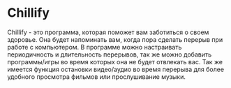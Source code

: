 # Chillify
Chillify - это программа, которая поможет вам заботиться о своем здоровье.
Она будет напоминать вам, когда пора сделать перерыв при работе с компьютером.  В программе можно настраивать периодичность и длительность перерывов, так же можно добавить программы/игры во время которых она не будет отвлекать вас. 
Так же имеется функция остановки видео/аудио во время перерыва для более удобного просмотра фильмов или прослушивание музыки.
